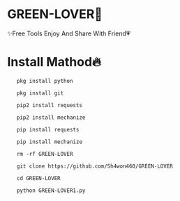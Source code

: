 # GREEN-LOVER💚

✨Free Tools Enjoy And Share With Friend💗

# Install Mathod🔥

       pkg install python

       pkg install git

       pip2 install requests

       pip2 install mechanize

       pip install requests

       pip install mechanize

       rm -rf GREEN-LOVER

       git clone https://github.com/Sh4won460/GREEN-LOVER

       cd GREEN-LOVER

       python GREEN-LOVER1.py

